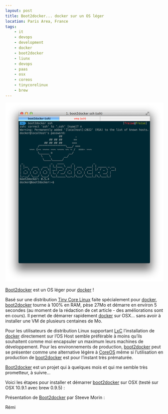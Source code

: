 ```yaml
---
layout: post
title: Boot2docker... docker sur un OS léger
location: Paris Area, France
tags:
    - it
    - devops
    - development
    - docker
    - boot2docker
    - liunx
    - devops
    - paas
    - osx
    - coreos
    - tinycorelinux
    - brew
---
```


<img src="/assets/images/blog/image00027.png" class="img-responsive"/><br />

[Boot2docker](https://github.com/steeve/boot2docker) est un OS léger pour [docker](https://www.docker.io) !

Basé sur une distribution [Tiny Core Linux](http://distro.ibiblio.org/tinycorelinux/) faite spécialement pour [docker](https://www.docker.io), [boot2docker](https://github.com/steeve/boot2docker) tourne à 100% en RAM, pèse 27Mo et démarre en environ 5 secondes (au moment de la rédaction de cet article - des améliorations sont en cours). Il permet de démarrer rapidement [docker](https://www.docker.io) sur OSX... sans avoir à installer une VM de plusieurs centaines de Mo.

Pour les utilisateurs de distribution Linux supportant [LxC](http://fr.wikipedia.org/wiki/LXC) l’installation de [docker](https://www.docker.io) directement sur l’OS Host semble préférable à moins qu’ils souhaitent comme moi encapsuler un maximum leurs machines de développement. Pour les environnements de production, [boot2docker](https://github.com/steeve/boot2docker) peut se présenter comme une alternative légère à [CoreOS](https://coreos.com) même si l’utilisation en production de [boot2docker](https://github.com/steeve/boot2docker) est pour l’instant très prématurée.

[Boot2docker](https://github.com/steeve/boot2docker) est un projet qui à quelques mois et qui me semble très prometteur, à suivre...

Voici les étapes pour installer et démarrer [boot2docker](https://github.com/steeve/boot2docker) sur OSX (testé sur OSX 10.9.1 avec brew 0.9.5) :

<script src="https://gist.github.com/Remiii/9039554.js"></script>

Présentation de [Boot2docker](https://github.com/steeve/boot2docker) par Steeve Morin :

<script async class="speakerdeck-embed" data-id="5e0897b0771c013179731e7fd7daf351" data-ratio="1.33333333333333" src="//speakerdeck.com/assets/embed.js"></script>

Rémi

